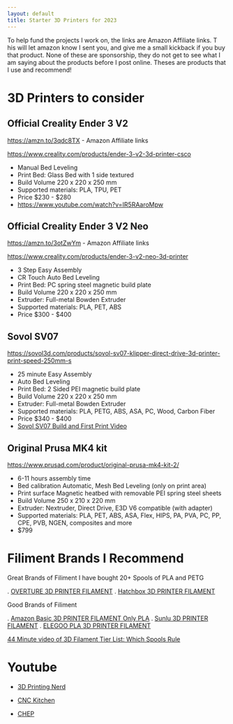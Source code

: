 ```yaml
---
layout: default
title: Starter 3D Printers for 2023
---
```


To help fund the projects I work on, the links are Amazon Affiliate links. T
his will let amazon know I sent you, and give me a small kickback if you buy that product. 
None of these are sponsorship, they do not get to see what I am saying about the products before I post online. 
Theses are products that I use and recommend!

# 3D Printers to consider

## Official Creality Ender 3 V2
https://amzn.to/3qdc8TX - Amazon Affiliate links

https://www.creality.com/products/ender-3-v2-3d-printer-csco

* Manual Bed Leveling
* Print Bed: Glass Bed with 1 side textured
* Build Volume 220 x 220 x 250 mm
* Supported materials: PLA, TPU, PET
* Price $230 - $280
* https://www.youtube.com/watch?v=IR5RAaroMpw


## Official Creality Ender 3 V2 Neo
https://amzn.to/3otZwYm - Amazon Affiliate links

https://www.creality.com/products/ender-3-v2-neo-3d-printer

* 3 Step Easy Assembly
* CR Touch Auto Bed Leveling
* Print Bed: PC spring steel magnetic build plate
* Build Volume 220 x 220 x 250 mm
* Extruder: Full-metal Bowden Extruder
* Supported materials: PLA, PET, ABS
* Price $300 - $400

## Sovol SV07
https://sovol3d.com/products/sovol-sv07-klipper-direct-drive-3d-printer-print-speed-250mm-s

* 25 minute Easy Assembly
* Auto Bed Leveling
* Print Bed: 2 Sided PEI magnetic build plate
* Build Volume 220 x 220 x 250 mm
* Extruder: Full-metal Bowden Extruder
* Supported materials: PLA, PETG, ABS, ASA, PC, Wood, Carbon Fiber
* Price $340 - $400
* [Sovol SV07 Build and First Print Video](https://www.youtube.com/watch?v=qoD-9TXEWgM)


## Original Prusa MK4 kit
https://www.prusad.com/product/original-prusa-mk4-kit-2/

* 6-11 hours assembly time
* Bed calibration Automatic, Mesh Bed Leveling (only on print area)
* Print surface Magnetic heatbed with removable PEI spring steel sheets
* Build Volume 250 x 210 x 220 mm
* Extruder: Nextruder, Direct Drive, E3D V6 compatible (with adapter)
* Supported materials: PLA, PET, ABS, ASA, Flex, HIPS, PA, PVA, PC, PP, CPE, PVB, NGEN, composites and more
* $799


# Filiment Brands I Recommend

Great Brands of Filiment I have bought 20+ Spools of PLA and PETG

. [OVERTURE 3D PRINTER FILAMENT](https://amzn.to/41Lfn2f)
. [Hatchbox 3D PRINTER FILAMENT](https://amzn.to/45n1hr1)


Good Brands of Filiment

. [Amazon Basic 3D PRINTER FILAMENT Only PLA](https://amzn.to/3pFPeEA)
. [Sunlu 3D PRINTER FILAMENT](https://amzn.to/3MBF9BO)
. [ELEGOO PLA 3D PRINTER FILAMENT](https://amzn.to/3OjWmAH)

[44 Minute video of 3D Filament Tier List: Which Spools Rule](https://www.youtube.com/watch?v=weeG9yOp3i4)


# Youtube 

* [3D Printing Nerd](https://www.youtube.com/@3DPrintingNerd)
 
* [CNC Kitchen](https://www.youtube.com/@CNCKitchen)

* [CHEP](https://www.youtube.com/@FilamentFriday)
